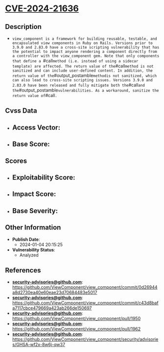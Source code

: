 
# [CVE-2024-21636](https://cve.mitre.org/cgi-bin/cvename.cgi?name=CVE-2024-21636)

## Description

- `view_component is a framework for building reusable, testable, and encapsulated view components in Ruby on Rails. Versions prior to 3.9.0 and 2.83.0 have a cross-site scripting vulnerability that has the potential to impact anyone rendering a component directly from a controller with the view_component gem. Note that only components that define a `#call` method (i.e. instead of using a sidecar template) are affected. The return value of the `#call` method is not sanitized and can include user-defined content. In addition, the return value of the `#output_postamble` methodis not sanitized, which can also lead to cross-site scripting issues. Versions 3.9.0 and 2.83.0 have been released and fully mitigate both the `#call` and the `#output_postamble` vulnerabilities. As a workaround, sanitize the return value of `#call`.`

## Cvss Data

- **Access Vector**:
  - 
- **Base Score**:
  - 

## Scores

- **Exploitability Score**:
  - 
- **Impact Score**:
  - 
- **Base Severity**:
  - 

## Other Information

- **Publish Date**:
  - 2024-01-04 20:15:25
- **Vulnerability Status**:
  - Analyzed

## References

- **security-advisories@github.com**: https://github.com/ViewComponent/view_component/commit/0d26944a8d2730ea40e60eae23d70684483e5017
- **security-advisories@github.com**: https://github.com/ViewComponent/view_component/commit/c43d8bafa7117cbce479669a423ab266de150697
- **security-advisories@github.com**: https://github.com/ViewComponent/view_component/pull/1950
- **security-advisories@github.com**: https://github.com/ViewComponent/view_component/pull/1962
- **security-advisories@github.com**: https://github.com/ViewComponent/view_component/security/advisories/GHSA-wf2x-8w6j-qw37
